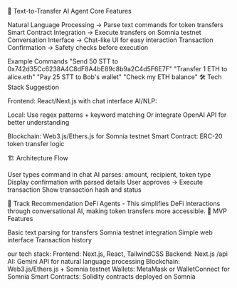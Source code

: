 🤖 Text-to-Transfer AI Agent
Core Features

Natural Language Processing → Parse text commands for token transfers
Smart Contract Integration → Execute transfers on Somnia testnet
Conversation Interface → Chat-like UI for easy interaction
Transaction Confirmation → Safety checks before execution

Example Commands
"Send 50 STT to 0x742d35Cc6238A4C8dF8A4bE89c8b9a2C4d5F6E7F"
"Transfer 1 ETH to alice.eth" 
"Pay 25 STT to Bob's wallet"
"Check my ETH balance"
🛠 Tech Stack Suggestion

Frontend: React/Next.js with chat interface
AI/NLP:

Local: Use regex patterns + keyword matching
Or integrate OpenAI API for better understanding


Blockchain: Web3.js/Ethers.js for Somnia testnet
Smart Contract: ERC-20 token transfer logic

🏗 Architecture Flow

User types command in chat
AI parses: amount, recipient, token type
Display confirmation with parsed details
User approves → Execute transaction
Show transaction hash and status

🎯 Track Recommendation
DeFi Agents - This simplifies DeFi interactions through conversational AI, making token transfers more accessible.
🚀 MVP Features

Basic text parsing for transfers
Somnia testnet integration
Simple web interface
Transaction history

our tech stack: Frontend: Next.js, React, TailwindCSS
Backend: Next.js /api  
AI: Gemini API for natural language processing
Blockchain: Web3.js/Ethers.js + Somnia testnet
Wallets: MetaMask or WalletConnect for Somnia
Smart Contracts: Solidity contracts deployed on Somnia